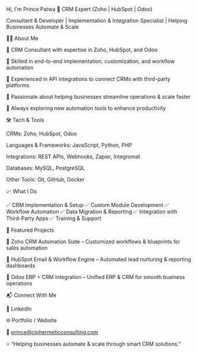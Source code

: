Hi, I'm Prince Patwa
🚀  CRM Expert (Zoho | HubSpot | Odoo)

Consultant & Developer | Implementation & Integration Specialist | Helping Businesses Automate & Scale

👨‍💻 About Me

🔹 CRM Consultant with expertise in Zoho, HubSpot, and Odoo

🔹 Skilled in end-to-end implementation, customization, and workflow automation

🔹 Experienced in API integrations to connect CRMs with third-party platforms

🔹 Passionate about helping businesses streamline operations & scale faster

🔹 Always exploring new automation tools to enhance productivity

🛠️ Tech & Tools

CRMs: Zoho, HubSpot, Odoo

Languages & Frameworks: JavaScript, Python, PHP

Integrations: REST APIs, Webhooks, Zapier, Integromat

Databases: MySQL, PostgreSQL

Other Tools: Git, GitHub, Docker

📈 What I Do

✅ CRM Implementation & Setup
✅ Custom Module Development
✅ Workflow Automation
✅ Data Migration & Reporting
✅ Integration with Third-Party Apps
✅ Training & Support

📂 Featured Projects

🔹 Zoho CRM Automation Suite – Customized workflows & blueprints for sales automation

🔹 HubSpot Email & Workflow Engine – Automated lead nurturing & reporting dashboards

🔹 Odoo ERP + CRM Integration – Unified ERP & CRM for smooth business operations

📬 Connect With Me

💼 LinkedIn

🌐 Portfolio / Website

📧 prince@ciphermeticconsulting.com

⭐️ “Helping businesses automate & scale through smart CRM solutions.”
